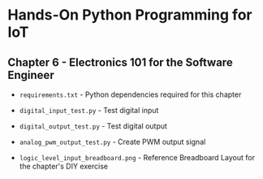 # Hands-On Python Programming for IoT

## Chapter 6 - Electronics 101 for the Software Engineer

* `requirements.txt` - Python dependencies required for this chapter

* `digital_input_test.py` - Test digital input

* `digital_output_test.py` - Test digital output

* `analog_pwm_output_test.py` - Create PWM output signal

* `logic_level_input_breadboard.png` - Reference Breadboard Layout for the chapter's DIY exercise

